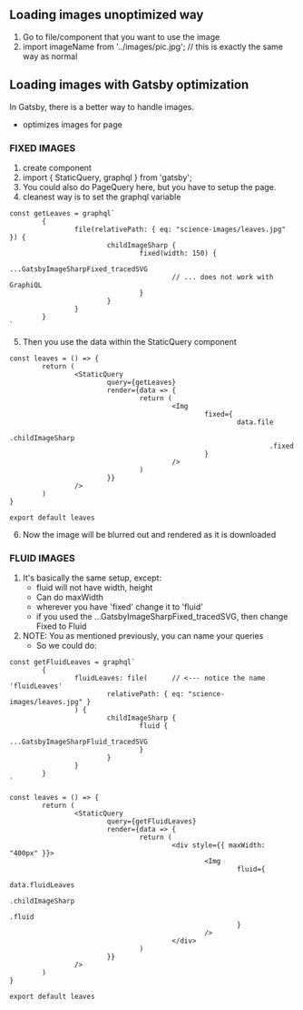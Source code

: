 ## Loading images unoptimized way

1. Go to file/component that you want to use the image
2. import imageName from '../images/pic.jpg'; // this is exactly the same way as normal

## Loading images with Gatsby optimization

In Gatsby, there is a better way to handle images.

- optimizes images for page

### FIXED IMAGES

1. create component
2. import { StaticQuery, graphql } from 'gatsby';
3. You could also do PageQuery here, but you have to setup the page.
4. cleanest way is to set the graphql variable

```
const getLeaves = graphql`
        {
                file(relativePath: { eq: "science-images/leaves.jpg" }) {
                        childImageSharp {
                                fixed(width: 150) {
                                        ...GatsbyImageSharpFixed_tracedSVG
                                        // ... does not work with GraphiQL
                                }
                        }
                }
        }
`
```

5. Then you use the data within the StaticQuery component

```
const leaves = () => {
        return (
                <StaticQuery
                        query={getLeaves}
                        render={data => {
                                return (
                                        <Img
                                                fixed={
                                                        data.file
                                                                .childImageSharp
                                                                .fixed
                                                }
                                        />
                                )
                        }}
                />
        )
}

export default leaves
```

6. Now the image will be blurred out and rendered as it is downloaded

### FLUID IMAGES

1. It's basically the same setup, except:
      - fluid will not have width, height
      * Can do maxWidth
      - wherever you have 'fixed' change it to 'fluid'
      - if you used the ...GatsbyImageSharpFixed_tracedSVG, then change Fixed to Fluid
2. NOTE: You as mentioned previously, you can name your queries
      - So we could do:

```
const getFluidLeaves = graphql`
        {
                fluidLeaves: file(      // <--- notice the name 'fluidLeaves'
                        relativePath: { eq: "science-images/leaves.jpg" }
                ) {
                        childImageSharp {
                                fluid {
                                        ...GatsbyImageSharpFluid_tracedSVG
                                }
                        }
                }
        }
`

const leaves = () => {
        return (
                <StaticQuery
                        query={getFluidLeaves}
                        render={data => {
                                return (
                                        <div style={{ maxWidth: "400px" }}>
                                                <Img
                                                        fluid={
                                                                data.fluidLeaves
                                                                        .childImageSharp
                                                                        .fluid
                                                        }
                                                />
                                        </div>
                                )
                        }}
                />
        )
}

export default leaves

```
